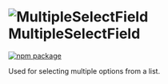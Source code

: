 # ![MultipleSelectField](https://user-images.githubusercontent.com/44801418/48110016-73b71300-e27c-11e8-9d6d-3640406cec9d.png) MultipleSelectField

[![npm package][npm-badge]][npm]

Used for selecting multiple options from a list.		

[npm-badge]: https://img.shields.io/npm/v/@cmds/multiple-select-field.svg
[npm]: https://www.npmjs.org/package/@cmds/multiple-select-field
